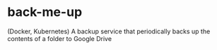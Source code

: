 # back-me-up
(Docker, Kubernetes) A backup service that periodically backs up the contents of a folder to Google Drive
